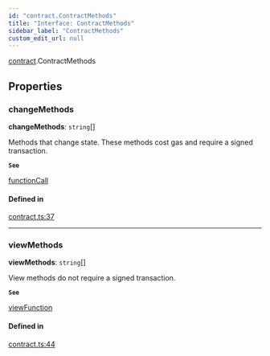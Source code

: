 ```yaml
---
id: "contract.ContractMethods"
title: "Interface: ContractMethods"
sidebar_label: "ContractMethods"
custom_edit_url: null
---
```


[contract](../modules/contract.md).ContractMethods

## Properties

### changeMethods

 **changeMethods**: `string`[]

Methods that change state. These methods cost gas and require a signed transaction.

**`See`**

[functionCall](../classes/account.Account.md#functioncall)

#### Defined in

[contract.ts:37](https://github.com/maxhr/near--near-api-js/blob/81563440/packages/near-api-js/src/contract.ts#L37)

___

### viewMethods

 **viewMethods**: `string`[]

View methods do not require a signed transaction.

**`See`**

[viewFunction](../classes/account.Account.md#viewfunction)

#### Defined in

[contract.ts:44](https://github.com/maxhr/near--near-api-js/blob/81563440/packages/near-api-js/src/contract.ts#L44)
